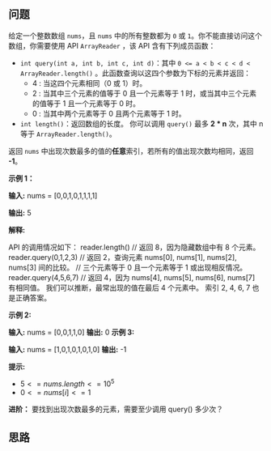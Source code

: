 ## 问题

给定一个整数数组 `nums`，且 `nums` 中的所有整数都为 `0` 或 `1`。你不能直接访问这个数组，你需要使用 API `ArrayReader` ，该 API 含有下列成员函数：

 - `int query(int a, int b, int c, int d)`：其中 `0 <= a < b < c < d < ArrayReader.length()` 。此函数查询以这四个参数为下标的元素并返回：
    - 4 : 当这四个元素相同（0 或 1）时。
    - 2 : 当其中三个元素的值等于 0 且一个元素等于 1 时，或当其中三个元素的值等于 1 且一个元素等于 0 时。
    - 0 : 当其中两个元素等于 0 且两个元素等于 1 时。
- `int length()`：返回数组的长度。
你可以调用 `query()` 最多 **2 * n** 次，其中 n 等于 `ArrayReader.length()`。

返回 `nums` 中出现次数最多的值的**任意**索引，若所有的值出现次数均相同，返回 **-1**。

 

**示例 1：**

**输入:** nums = [0,0,1,0,1,1,1,1]

**输出:** 5

**解释:** 

API 的调用情况如下：
reader.length() // 返回 8，因为隐藏数组中有 8 个元素。
reader.query(0,1,2,3) // 返回 2，查询元素 nums[0], nums[1], nums[2], nums[3] 间的比较。
// 三个元素等于 0 且一个元素等于 1 或出现相反情况。
reader.query(4,5,6,7) // 返回 4，因为 nums[4], nums[5], nums[6], nums[7] 有相同值。
我们可以推断，最常出现的值在最后 4 个元素中。
索引 2, 4, 6, 7 也是正确答案。

**示例 2:**

**输入:** nums = [0,0,1,1,0]
**输出:** 0
**示例 3:**

**输入:** nums = [1,0,1,0,1,0,1,0]
**输出:** -1
 

**提示:**

- ${5 <= nums.length <= 10^5}$
- ${0 <= nums[i] <= 1}$
 

**进阶：** 要找到出现次数最多的元素，需要至少调用 query() 多少次？

## 思路

```c++
```